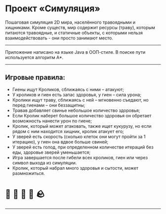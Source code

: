 # Проект «Симуляция»

Пошаговая симуляция 2D мира, населённого травоядными и хищниками. Кроме существ, мир содержит ресурсы (траву), которым
питаются травоядные, и статичные объекты, с которыми нельзя взаимодействовать - они просто занимают место.

---

Приложение написано на языке Java в ООП-стиле. В поиске пути используется алгоритм А*.

---

## Игровые правила:

* Гиены ищут Кроликов, сближаясь с ними – атакуют;
* У кроликов и гиен есть запас здоровья, у гиен – сила урона;
* Кролики ищут траву, сближаясь с ней – мгновенно съедают, но перед гиенами – они беззащитны;
* Травав добавляет свинье небольшое количество здоровья;
* Если Кролик наберет большое количество здоровья он обретает возможность нанести урон по гиене;
* Кролик, который может атаковать, также ищет кукурузу, но если рядом с ним находится хищник, кролик атакует его;
* У зверей есть скорость (сколько клеток они могут пройти за 1 итерацию), у гиен она вдвое больше свиней;
* У зверей есть голод, при определенном количестве итераций без еды, здоровье зверей уменьшается;
* Игра завершается после гибели всех кроликов, гиен или через символ выхода из симуляции.
* Кролик, который набрал много здоровья и сытости, может размножиться.

# 🐆 🌳 🐇 🌿 🪨

___
